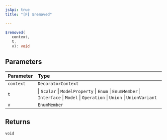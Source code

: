 ```yaml
---
jsApi: true
title: "[F] $removed"

---
```

```ts
$removed(
   context, 
   t, 
   v): void
```

## Parameters

| Parameter | Type |
| :------ | :------ |
| `context` | `DecoratorContext` |
| `t` |  \| `Scalar` \| `ModelProperty` \| `Enum` \| `EnumMember` \| `Interface` \| `Model` \| `Operation` \| `Union` \| `UnionVariant` |
| `v` | `EnumMember` |

## Returns

`void`
